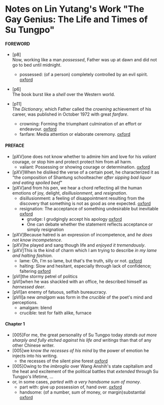 # Notes on Lin Yutang's Work "The Gay Genius: The Life and Times of Su Tungpo"
#### FOREWORD
* [p8]<br/>Now, working like a man *possessed*, Father was up at dawn and did not go to bed until midnight. 
  * possessed: (of a person) completely controlled by an evil spirit. [oxford](https://en.oxforddictionaries.com/definition/possessed)

* [p6]<br/>The book burst like a *shell* over the Western world.
* [p11]<br/>The *Dictionary*, which Father called the *crowning* achievement of his career, 
was published in October 1972 with great *fanfare*.
  * crowning: Forming the triumphant culmination of an effort or endeavour. [oxford](https://en.oxforddictionaries.com/definition/crowning)
  * fanfare: Media attention or elaborate ceremony. [oxford](https://en.oxforddictionaries.com/definition/fanfare)
#### PREFACE
* [pXV]one does not know whether to admire him and love for his *valiant* courage, or stop him and protect
protect him from all harm.
    * valiant: Possessing or showing courage or determination. 
    [oxford](https://en.oxforddictionaries.com/definition/valiant)
* [pXV]When he disliked the verse of a certain poet, he characterized it as "the composition of Shantung
schoolteacher *after sipping bad liquor and eating spoiled beef*" 
* [pXV]and from his pen, we hear a chord reflecting all the human emotions of joy, delight, 
*disillusionment*, and *resignation*.
    * disillusionment: a feeling of disappointment resulting from the discovery that something is not as
    good as one expected. 
    [oxford](https://en.oxforddictionaries.com/definition/disillusionment) 
    * resignation: The acceptance of something undesirable but inevitable
    [oxford](https://en.oxforddictionaries.com/definition/resignation)<br/>
            <ul>
                <li>grudge: I grudgingly accept his apology
                [oxford](https://en.oxforddictionaries.com/definition/grudgingly)</li>
                <li>One can debate whether the statement reflects acceptance or simply resignation</li>
            </ul>
* [pXV]Because hatred is an expression of incompetence, and *he does not know incompetence*.
* [pXV]he played and sang though life and *enjoyed it tremendously*.
* [pXV]This is the kind of charm which I am trying to describe *in my lame and halting fashion*.
    * lame: Oh, I'm so lame, but that's the truth, silly or not.
    [oxford](https://en.oxforddictionaries.com/definition/lame)
    * halting: Slow and hesitant, especially through lack of confidence; faltering
    [oxford](https://en.oxforddictionaries.com/definition/halting)
* [pVI]the stormy petrel of politics
* [pVI]when he was shackled with an office, he described himself as *harnessed deer*.
* [pVI]an enemy of fatuous, selfish bureaucracy.
* [pVII]a new *amalgam* was form in the *crucible* of the poet's mind and perceptions.
    * amalgam: blend
    * crucible: test for faith alike, furnace
#### Chapter 1
* [005]For me, the great personality of Su Tungpo today *stands out more sharply and fully etched 
against his life and writings* than that of any other Chinese writer.
* [005]we know *the recesses of his mind* by the power of emotion he injects into his writing.
    * the recesses of the silent pine forest
    [oxford](https://en.oxforddictionaries.com/definition/recess)
* [005]Owing to the *imbroglio* over Wang Anshih's state capitalism and the heat and excitement of the 
political battles that *extended* through Su Tungpo's lifetime, ...
* or, in some cases, *parted with* *a very handsome sum of money*.
    * part with: give up possession of, hand over.
    [oxford](https://en.oxforddictionaries.com/definition/part)
    * handsome: (of a number, sum of money, or margin)substantial
    [oxford](https://en.oxforddictionaries.com/definition/handsome)
